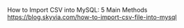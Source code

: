 How to Import CSV into MySQL: 5 Main Methods
https://blog.skyvia.com/how-to-import-csv-file-into-mysql
